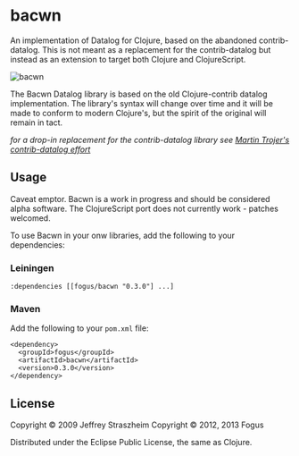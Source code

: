 # bacwn

An implementation of Datalog for Clojure, based on the abandoned contrib-datalog.  This is not meant as a replacement for the contrib-datalog but instead as an extension to target both Clojure and ClojureScript.

![bacwn](https://raw.github.com/fogus/bacwn/master/doc/bacwn-logo.png "bacwn is delicious")

The Bacwn Datalog library is based on the old Clojure-contrib datalog implementation.  The library's syntax will change over time and it will be made to conform to modern Clojure's, but the spirit of the original will remain in tact.

*for a drop-in replacement for the contrib-datalog library see [Martin Trojer's contrib-datalog effort](https://github.com/martintrojer/datalog)*

## Usage

Caveat emptor. Bacwn is a work in progress and should be considered alpha software.  The ClojureScript port does not currently work - patches welcomed.

To use Bacwn in your onw libraries, add the following to your dependencies:

### Leiningen

    :dependencies [[fogus/bacwn "0.3.0"] ...]

### Maven

Add the following to your `pom.xml` file:

    <dependency>
      <groupId>fogus</groupId>
      <artifactId>bacwn</artifactId>
      <version>0.3.0</version>
    </dependency>

## License

Copyright © 2009 Jeffrey Straszheim
Copyright © 2012, 2013 Fogus

Distributed under the Eclipse Public License, the same as Clojure.
